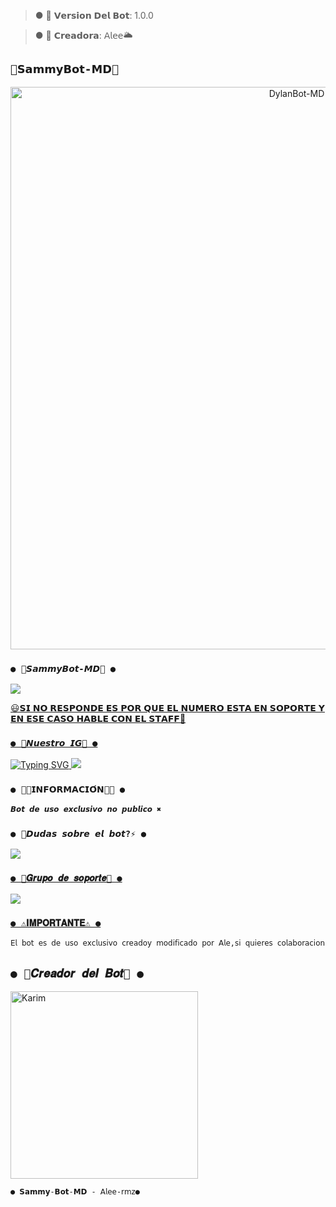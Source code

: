 >● 🧸 𝗩𝗲𝗿𝘀𝗶𝗼𝗻 𝗗𝗲𝗹 𝗕𝗼𝘁: 1.0.0

>● 🧸 𝗖𝗿𝗲𝗮𝗱𝗼𝗿𝗮: 𝖠𝗅𝖾𝖾🌥️

## `🧸𝗦𝗮𝗺𝗺𝘆𝗕𝗼𝘁-𝗠𝗗🧸` 
<p align="center">
<img src="https://github.com/ale-rmz/SammyBot-MD/blob/master/Menu3.png" alt="DylanBot-MD" width="900"/>
</p>




### `● 🧸𝙎𝙖𝙢𝙢𝙮𝘽𝙤𝙩-𝙈𝘿🧸 ●`
<a href="https://api.whatsapp.com/send/?phone=5493585753625&text=/estado&type=phone_number&app_absent=0" target="blank"><img src="https://img.shields.io/badge/BOT_OFICIAL-25D366?style=for-the-badge&logo=whatsapp&logoColor=white" />

😃𝗦𝗜 𝗡𝗢 𝗥𝗘𝗦𝗣𝗢𝗡𝗗𝗘 𝗘𝗦 𝗣𝗢𝗥 𝗤𝗨𝗘 𝗘𝗟 𝗡𝗨𝗠𝗘𝗥𝗢 𝗘𝗦𝗧𝗔 𝗘𝗡 𝗦𝗢𝗣𝗢𝗥𝗧𝗘 𝗬 𝗘𝗡 𝗘𝗦𝗘 𝗖𝗔𝗦𝗢 𝗛𝗔𝗕𝗟𝗘 𝗖𝗢𝗡 𝗘𝗟 𝗦𝗧𝗔𝗙𝗙💖


### `● 🫧𝙉𝙪𝙚𝙨𝙩𝙧𝙤 𝙄𝙂🫧 ●`

![Typing SVG](https://readme-typing-svg.demolab.com?font=Fira+Code&pause=1000&color=00CB22&width=435&lines=Sígueme+En+Instagram;No+seas+malx%3A3;)
<a href="https://www.instagram.com/ale-rmz?igsh=OGY1bGE1d3EyY212" target="blank"><img src="https://img.shields.io/badge/INSTAGRAM-25D366?style=for-the-badge&logo=Instagram&logoColor=white" />
</a>


### `● 👨‍💻𝗜𝗡𝗙𝗢𝗥𝗠𝗔𝗖𝗜𝗢́𝗡👨‍💻 ●` 

```bash
𝘽𝙤𝙩 𝙙𝙚 𝙪𝙨𝙤 𝙚𝙭𝙘𝙡𝙪𝙨𝙞𝙫𝙤 𝙣𝙤 𝙥𝙪𝙗𝙡𝙞𝙘𝙤 ✖️
```

 ### `● 📑𝘿𝙪𝙙𝙖𝙨 𝙨𝙤𝙗𝙧𝙚 𝙚𝙡 𝙗𝙤𝙩?⚡ ●`
<a href="http://wa.me/5493585753625" target="blank"><img src="https://img.shields.io/badge/ALE_CREADORA-25D366?style=for-the-badge&logo=whatsapp&logoColor=white" />

### `● 📄𝑮𝒓𝒖𝒑𝒐 𝒅𝒆 𝒔𝒐𝒑𝒐𝒓𝒕𝒆📄 ●`
<a href="https://chat.whatsapp.com/Gq4sgn9JH7kJmu7vGx5485" target="blank"><img src="https://img.shields.io/badge/GRUPO_DE_SOPORTE-25D366?style=for-the-badge&logo=whatsapp&logoColor=white" />

### `● ⚠️𝐈𝐌𝐏𝐎𝐑𝐓𝐀𝐍𝐓𝐄⚠️ ●` 

```bash
𝖤𝗅 𝖻𝗈𝗍 𝖾𝗌 𝖽𝖾 𝗎𝗌𝗈 𝖾𝗑𝖼𝗅𝗎𝗌𝗂𝗏𝗈 𝖼𝗋𝖾𝖺𝖽𝗈𝗒 𝗆𝗈𝖽𝗂𝖿𝗂𝖼𝖺𝖽𝗈 𝗉𝗈𝗋 𝖠𝗅𝖾,𝗌𝗂 𝗊𝗎𝗂𝖾𝗋𝖾𝗌 𝖼𝗈𝗅𝖺𝖻𝗈𝗋𝖺𝖼𝗂𝗈𝗇 𝖾𝗌𝖼𝗋𝗂𝖻𝖾𝗆𝖾!! 𝗇𝗈 𝗂𝗇𝗍𝖾𝗇𝗍𝖾𝗌 𝖼𝗈𝗉𝗂𝖺𝗋 𝖾𝗅 𝖻𝗈𝗍 𝗉𝗈𝗋 𝖿𝖺𝗏𝗈𝗋 𝗋𝖾𝗌𝗉𝖾𝗍𝖺 𝖾𝗅 𝗍𝗋𝖺𝖻𝖺𝗃𝗈 𝖽𝖾 𝖼𝖺𝖽𝖺 𝖼𝗋𝖾𝖺𝖽𝗈𝗋 𝗒 𝗆𝗈𝖽𝗂𝖿𝗂𝖼𝖺𝖽𝗈𝗋.
```


## `● 🧸𝑪𝒓𝒆𝒂𝒅𝒐𝒓 𝒅𝒆𝒍 𝑩𝒐𝒕🧸 ●` 
<a href="https://github.com/Karim-off"><img src="https://github.com/Karim-off.png" width="300" height="300" alt="Karim"/></a>
  


  
`● 𝗦𝗮𝗺𝗺𝘆-𝗕𝗼𝘁-𝗠𝗗 - 𝖠𝗅𝖾𝖾-𝗋𝗆𝗓●`

